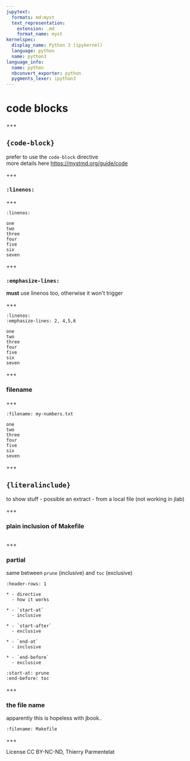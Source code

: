 ```yaml
---
jupytext:
  formats: md:myst
  text_representation:
    extension: .md
    format_name: myst
kernelspec:
  display_name: Python 3 (ipykernel)
  language: python
  name: python3
language_info:
  name: python
  nbconvert_exporter: python
  pygments_lexer: ipython3
---
```


# code blocks

+++

## `{code-block}`

prefer to use the `code-block` directive  
more details here <https://mystmd.org/guide/code>

+++

### `:linenos:`

+++

```{code-block}
:linenos:

one
two
three
four
five
six
seven
```

+++

### `:emphasize-lines:`

**must** use linenos too, otherwise it won't trigger

+++

```{code-block}
:linenos:
:emphasize-lines: 2, 4,5,6

one
two
three
four
five
six
seven
```

+++

### filename

+++

```{code-block}
:filename: my-numbers.txt

one
two
three
four
five
six
seven
```

+++

## `{literalinclude}`

to show stuff - possible an extract - from a local file
(not working in jlab)

+++

### plain inclusion of Makefile

```{literalinclude} Makefile
```

+++

### partial

same between `prune` (inclusive) and `toc` (exclusive)

```{list-table}
:header-rows: 1

* - directive
  - how it works

* - `start-at`
  - inclusive

* - `start-after`
  - exclusive

* - `end-at`
  - inclusive

* - `end-before`
  - exclusive
```

```{literalinclude} Makefile
:start-at: prune
:end-before: toc
```

+++

### the file name

apparently this is hopeless with jbook..

```{literalinclude} Makefile
:filename: Makefile

```

+++

License CC BY-NC-ND, Thierry Parmentelat

